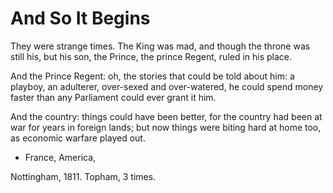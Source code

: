 # And So It Begins

They were strange times. The King was mad, and though the throne was still his, but his son, the Prince, the prince Regent, ruled in his place.

And the Prince Regent: oh, the stories that could be told about him: a playboy, an adulterer, over-sexed and over-watered, he could spend money faster than any Parliament could ever grant it him.

And the country: things could have been better, for the country had been at war for years in foreign lands; but now things were biting hard at home too, as economic warfare played out.

- France, America,

Nottingham, 1811. Topham, 3 times.
